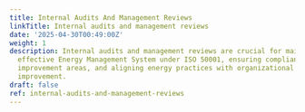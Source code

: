 ```yaml
---
title: Internal Audits And Management Reviews
linkTitle: Internal audits and management reviews
date: '2025-04-30T00:49:00Z'
weight: 1
description: Internal audits and management reviews are crucial for maintaining an
  effective Energy Management System under ISO 50001, ensuring compliance, identifying
  improvement areas, and aligning energy practices with organizational goals for continual
  improvement.
draft: false
ref: internal-audits-and-management-reviews
---
```


